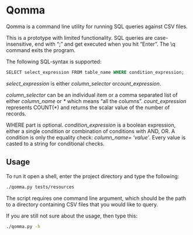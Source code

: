 # Qomma

Qomma is a command line utility for running SQL queries against CSV files.

This is a prototype with limited functionality. SQL queries are case-insensitive, end with “;” and get executed when you hit “Enter”. The ​\​q​ command exits the program.

The following SQL-syntax is supported:

```sql
SELECT​ select_expression ​​FROM​ ​table_name​ WHERE ​condition_expression​;
```

*select_expression* ​​is either *​column_selector​* or *​count_expression*.

*column_selector​* ​​can be an individual item or a comma separated list of either *​column_name​​* or​ *\** which means “all the columns”.
*count_expression* ​​represents COUNT(*) and returns the scalar value of the number of records.

WHERE part is optional.
*condition_expression​* is a boolean expression, either a single ​condition​ or combination of conditions​ with AND, OR. A condition​ is only the equality check: *​column_name​= ‘​value​’*. Every value is casted to a string for conditional checks.

## Usage

To run it open a shell, enter the project directory and type the following:

```bash
./qomma.py tests/resources
```

The script requires one command line argument, which should be the path to a directory containing CSV files that you would like to query.

If you are still not sure about the usage, then type this:

```bash
./qomma.py -h
```
